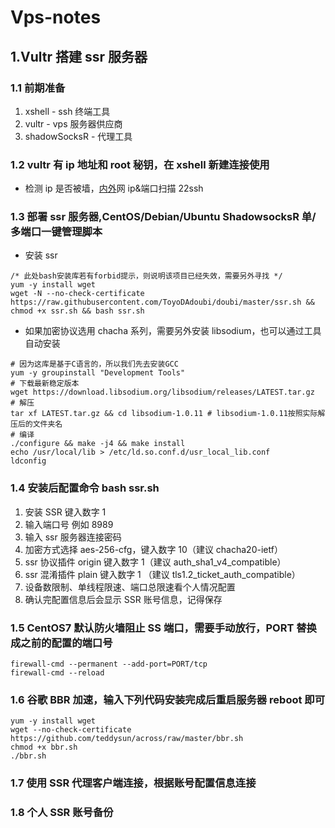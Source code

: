 # Vps-notes

## 1.Vultr 搭建 ssr 服务器

### 1.1 前期准备

1. xshell - ssh 终端工具
2. vultr - vps 服务器供应商
3. shadowSocksR - 代理工具

### 1.2 vultr 有 ip 地址和 root 秘钥，在 xshell 新建连接使用

- 检测 ip 是否被墙，[内](http://coolaf.com/tool/port)[外](https://www.yougetsignal.com/tools/open-ports/)网 ip&端口扫描 22ssh

### 1.3 部署 ssr 服务器,CentOS/Debian/Ubuntu ShadowsocksR 单/多端口一键管理脚本

- 安装 ssr

```dos
/* 此处bash安装库若有forbid提示，则说明该项目已经失效，需要另外寻找 */
yum -y install wget
wget -N --no-check-certificate https://raw.githubusercontent.com/ToyoDAdoubi/doubi/master/ssr.sh && chmod +x ssr.sh && bash ssr.sh
```

- 如果加密协议选用 chacha 系列，需要另外安装 libsodium，也可以通过工具自动安装

```dos
# 因为这库是基于C语言的，所以我们先去安装GCC
yum -y groupinstall "Development Tools"
# 下载最新稳定版本
wget https://download.libsodium.org/libsodium/releases/LATEST.tar.gz
# 解压
tar xf LATEST.tar.gz && cd libsodium-1.0.11 # libsodium-1.0.11按照实际解压后的文件夹名
# 编译
./configure && make -j4 && make install
echo /usr/local/lib > /etc/ld.so.conf.d/usr_local_lib.conf
ldconfig
```

### 1.4 安装后配置命令 bash ssr.sh

1. 安装 SSR 键入数字 1
2. 输入端口号 例如 8989
3. 输入 ssr 服务器连接密码
4. 加密方式选择 aes-256-cfg，键入数字 10（建议 chacha20-ietf）
5. ssr 协议插件 origin 键入数字 1（建议 auth_sha1_v4_compatible）
6. ssr 混淆插件 plain 键入数字 1 （建议 tls1.2_ticket_auth_compatible）
7. 设备数限制、单线程限速、端口总限速看个人情况配置
8. 确认完配置信息后会显示 SSR 账号信息，记得保存

### 1.5 CentOS7 默认防火墙阻止 SS 端口，需要手动放行，PORT 替换成之前的配置的端口号

```dos
firewall-cmd --permanent --add-port=PORT/tcp
firewall-cmd --reload
```

### 1.6 谷歌 BBR 加速，输入下列代码安装完成后重启服务器 reboot 即可

```dos
yum -y install wget
wget --no-check-certificate https://github.com/teddysun/across/raw/master/bbr.sh
chmod +x bbr.sh
./bbr.sh
```

### 1.7 使用 SSR 代理客户端连接，根据账号配置信息连接

### 1.8 个人 SSR 账号备份

<!-- ```html
 ShadowsocksR账号 配置信息：

 I  P	    : 149.28.187.124
 端口	    : 233
 密码	    : qweasdzxc321
 加密	    : chacha20-ietf
 协议	    : auth_sha1_v4_compatible
 混淆	    : tls1.2_ticket_auth_compatible
 设备数限制 : 0(无限)
 单线程限速 : 0 KB/S
 端口总限速 : 0 KB/S
 SS    链接 : ss://Y2hhY2hhMjAtaWV0Zjpxd2Vhc2R6eGMzMjFAMTQ5LjI4LjE4Ny4xMjQ6MjMz
 SS  二维码 : http://doub.pw/qr/qr.php?text=ss://Y2hhY2hhMjAtaWV0Zjpxd2Vhc2R6eGMzMjFAMTQ5LjI4LjE4Ny4xMjQ6MjMz
 SSR   链接 : ssr://MTQ5LjI4LjE4Ny4xMjQ6MjMzOmF1dGhfc2hhMV92NDpjaGFjaGEyMC1pZXRmOnRsczEuMl90aWNrZXRfYXV0aDpjWGRsWVhOa2VuaGpNekl4
 SSR 二维码 : http://doub.pw/qr/qr.php?text=ssr://MTQ5LjI4LjE4Ny4xMjQ6MjMzOmF1dGhfc2hhMV92NDpjaGFjaGEyMC1pZXRmOnRsczEuMl90aWNrZXRfYXV0aDpjWGRsWVhOa2VuaGpNekl4


  提示:
 在浏览器中，打开二维码链接，就可以看到二维码图片。
 协议和混淆后面的[ _compatible ]，指的是 兼容原版协议/混淆。
``` -->
